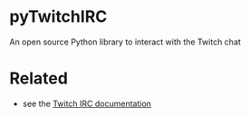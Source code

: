 # pyTwitchIRC
An open source Python library to interact with the Twitch chat

# Related
* see the [Twitch IRC documentation](https://dev.twitch.tv/docs/irc/)
